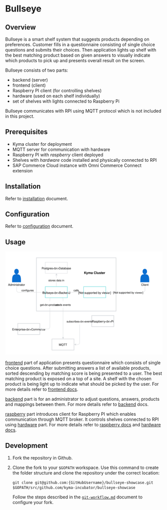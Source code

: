 # Bullseye

## Overview
   Bullseye is a smart shelf system that suggests products depending on preferences.
   Customer fills in a questionnaire consisting of single choice questions and
   submits their choices. Then application lights up shelf with the best matching
   product based on given answers to visually indicate which products to pick up
   and presents overall result on the screen.

   Bullseye consists of two parts:
   - backend (server)
   - frontend (client)
   - Raspberry PI client (for controlling shelves)
   - hardware (used on each shelf individually)
   - set of shelves with lights connected to Raspberry Pi
     
   Bullseye communicates with RPI using MQTT protocol which is not included in this project.

## Prerequisites
   - Kyma cluster for deployment
   - MQTT server for communication with hardware
   - Raspberry PI with *raspberry* client deployed
   - Shelves with *hardware* code installed and physically connected to RPI
   - SAP Commerce Cloud instance with Omni Commerce Connect extension

## Installation
   Refer to [installation](./backend/docs/installation.org) document.
   
## Configuration
   Refer to [configuration](./backend/docs/configuration.org) document.

## Usage
   ![Diagram Bullseye](./docs/assets/diagram_bullseye.svg)

   [frontend](./frontend) part of application presents questionnaire which consists of single choice questions.
   After submitting answers a list of available products, sorted descending by matching score
   is being presented to a user. The best matching product is exposed on a top of a site.
   A shelf with the chosen product is being light up to indicate what should be picked by the user.
   For more details refer to [frontend docs](./frontend/README.md).

   [backend](./backend) part is for an administrator to adjust questions, answers, products and
   mappings between them. For more details refer to [backend](./backend/README.md) docs.

   [raspberry](./raspberry) part introduces client for Raspberry PI which enables communication through MQTT broker.
   It controls shelves connected to RPI using [hardware](./hardware) part. For more details refer to
   [raspberry docs](./raspberry/README.md) and [hardware docs](./hardware/README.md).

## Development
1. Fork the repository in Github.
2. Clone the fork to your `$GOPATH` workspace. Use this command to create the folder structure and clone the repository under the correct location:

    ```
    git clone git@github.com:{GitHubUsername}/bullseye-showcase.git $GOPATH/src/github.com/kyma-incubator/bullseye-showcase
    ```

    Follow the steps described in the [`git-workflow.md`](https://github.com/kyma-project/community/blob/master/contributing/03-git-workflow.md) document to configure your fork.
